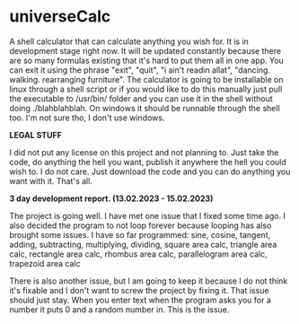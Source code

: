 # universeCalc
A shell calculator that can calculate anything you wish for. It is in development stage right now. It will be updated constantly because there are
so many formulas existing that it's hard to put them all in one app. You can exit it using the phrase "exit", "quit", "i ain't readin allat", "dancing. walking. rearranging furniture". The calculator is going to be installable on linux through a shell script or if you would like to do this manually just pull the executable to /usr/bin/ folder and you can use it in the shell without doing ./blahblahblah. On windows it should be runnable through the shell too. I'm not sure tho, I don't use windows.

**LEGAL STUFF**

I did not put any license on this project and not planning to. Just take the code, do anything the hell you want, publish it anywhere the hell you could wish to. I do not care. Just download the code and you can do anything you want with it. That's all.


**3 day development report. (13.02.2023 - 15.02.2023)**


The project is going well. I have met one issue that I fixed some time ago. I also decided the program to not loop forever because looping has also brought some issues. I have so far programmed:
sine,
cosine,
tangent,
adding,
subtracting,
multiplying,
dividing,
square area calc,
triangle area calc,
rectangle area calc,
rhombus area calc,
parallelogram area calc,
trapezoid area calc

There is also another issue, but I am going to keep it because I do not think it's fixable and I don't want to screw the project by fixing it. That issue should just stay. When you enter text when the program asks you for a number it puts 0 and a random number in. This is the issue.

